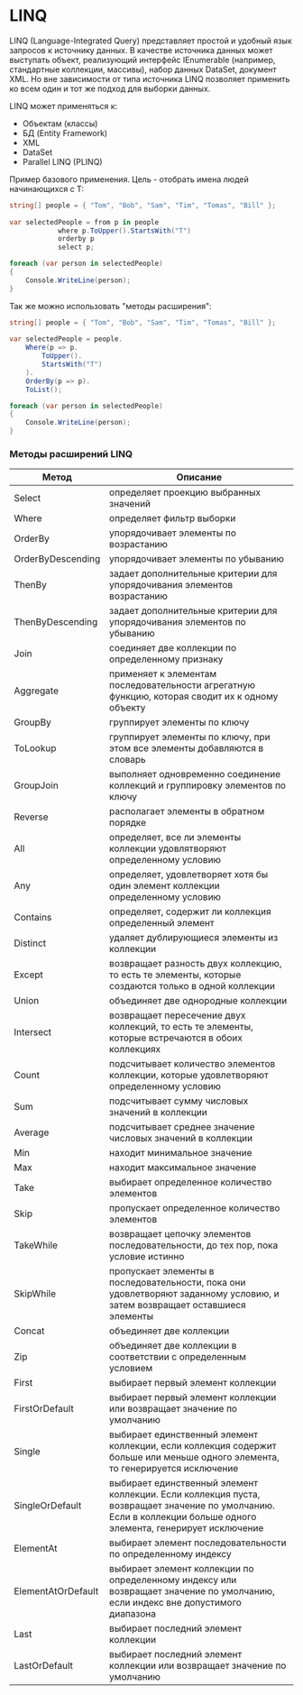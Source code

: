 # LINQ

LINQ (Language-Integrated Query) представляет простой и удобный язык запросов к источнику данных. В качестве источника данных может выступать объект, реализующий интерфейс IEnumerable (например, стандартные коллекции, массивы), набор данных DataSet, документ XML. Но вне зависимости от типа источника LINQ позволяет применить ко всем один и тот же подход для выборки данных.

LINQ может применяться к:
- Объектам (классы)
- БД (Entity Framework)
- XML
- DataSet
- Parallel LINQ (PLINQ)

Пример базового применения. Цель - отобрать имена людей начинающихся с T:
```C#
string[] people = { "Tom", "Bob", "Sam", "Tim", "Tomas", "Bill" };
        
var selectedPeople = from p in people
            where p.ToUpper().StartsWith("T")
            orderby p
            select p;

foreach (var person in selectedPeople)
{
    Console.WriteLine(person);
}
```

Так же можно использовать "методы расширения":
```C#
string[] people = { "Tom", "Bob", "Sam", "Tim", "Tomas", "Bill" };
        
var selectedPeople = people.
    Where(p => p.
        ToUpper().
        StartsWith("T")
    ).
    OrderBy(p => p).
    ToList();

foreach (var person in selectedPeople)
{
    Console.WriteLine(person);
}
```

### Методы расширений LINQ
Метод | Описание
--- | ---
Select | определяет проекцию выбранных значений
Where | определяет фильтр выборки
OrderBy | упорядочивает элементы по возрастанию
OrderByDescending | упорядочивает элементы по убыванию
ThenBy | задает дополнительные критерии для упорядочивания элементов возрастанию
ThenByDescending | задает дополнительные критерии для упорядочивания элементов по убыванию
Join | соединяет две коллекции по определенному признаку
Aggregate | применяет к элементам последовательности агрегатную функцию, которая сводит их к одному объекту
GroupBy | группирует элементы по ключу
ToLookup | группирует элементы по ключу, при этом все элементы добавляются в словарь
GroupJoin | выполняет одновременно соединение коллекций и группировку элементов по ключу
Reverse | располагает элементы в обратном порядке
All | определяет, все ли элементы коллекции удовлятворяют определенному условию
Any | определяет, удовлетворяет хотя бы один элемент коллекции определенному условию
Contains | определяет, содержит ли коллекция определенный элемент
Distinct | удаляет дублирующиеся элементы из коллекции
Except | возвращает разность двух коллекцию, то есть те элементы, которые создаются только в одной коллекции
Union | объединяет две однородные коллекции
Intersect | возвращает пересечение двух коллекций, то есть те элементы, которые встречаются в обоих коллекциях
Count | подсчитывает количество элементов коллекции, которые удовлетворяют определенному условию
Sum | подсчитывает сумму числовых значений в коллекции
Average | подсчитывает cреднее значение числовых значений в коллекции
Min | находит минимальное значение
Max | находит максимальное значение
Take | выбирает определенное количество элементов
Skip | пропускает определенное количество элементов
TakeWhile | возвращает цепочку элементов последовательности, до тех пор, пока условие истинно
SkipWhile | пропускает элементы в последовательности, пока они удовлетворяют заданному условию, и затем возвращает оставшиеся элементы
Concat | объединяет две коллекции
Zip | объединяет две коллекции в соответствии с определенным условием
First | выбирает первый элемент коллекции
FirstOrDefault | выбирает первый элемент коллекции или возвращает значение по умолчанию
Single | выбирает единственный элемент коллекции, если коллекция содержит больше или меньше одного элемента, то генерируется исключение
SingleOrDefault | выбирает единственный элемент коллекции. Если коллекция пуста, возвращает значение по умолчанию. Если в коллекции больше одного элемента, генерирует исключение
ElementAt | выбирает элемент последовательности по определенному индексу
ElementAtOrDefault | выбирает элемент коллекции по определенному индексу или возвращает значение по умолчанию, если индекс вне допустимого диапазона
Last | выбирает последний элемент коллекции
LastOrDefault | выбирает последний элемент коллекции или возвращает значение по умолчанию